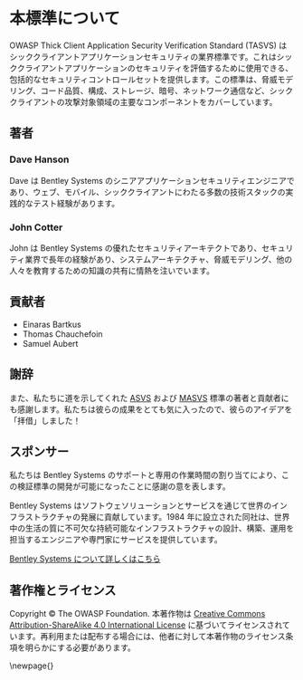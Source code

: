 # 本標準について

OWASP Thick Client Application Security Verification Standard (TASVS) はシッククライアントアプリケーションセキュリティの業界標準です。これはシッククライアントアプリケーションのセキュリティを評価するために使用できる、包括的なセキュリティコントロールセットを提供します。この標準は、脅威モデリング、コード品質、構成、ストレージ、暗号、ネットワーク通信など、シッククライアントの攻撃対象領域の主要なコンポーネントをカバーしています。


## 著者

### Dave Hanson

Dave は Bentley Systems のシニアアプリケーションセキュリティエンジニアであり、ウェブ、モバイル、シッククライアントにわたる多数の技術スタックの実践的なテスト経験があります。


### John Cotter

John は Bentley Systems の優れたセキュリティアーキテクトであり、セキュリティ業界で長年の経験があり、システムアーキテクチャ、脅威モデリング、他の人々を教育するための知識の共有に情熱を注いでいます。


## 貢献者

- Einaras Bartkus
- Thomas Chauchefoin
- Samuel Aubert


## 謝辞

また、私たちに道を示してくれた [ASVS](https://github.com/OWASP/ASVS) および [MASVS](https://mas.owasp.org/) 標準の著者と貢献者にも感謝します。私たちは彼らの成果をとても気に入ったので、彼らのアイデアを「拝借」しました！


## スポンサー

私たちは Bentley Systems のサポートと専用の作業時間の割り当てにより、この検証標準の開発が可能になったことに感謝の意を表します。

Bentley Systems はソフトウェソリューションとサービスを通じて世界のインフラストラクチャの発展に貢献しています。1984 年に設立された同社は、世界中の生活の質に不可欠な持続可能なインフラストラクチャの設計、構築、運用を担当するエンジニアや専門家にサービスを提供しています。

[Bentley Systems について詳しくはこちら](https://www.bentley.com/company/about-us/)


## 著作権とライセンス

Copyright © The OWASP Foundation. 本著作物は [Creative Commons Attribution-ShareAlike 4.0 International License](https://creativecommons.org/licenses/by-sa/4.0/ "Creative Commons Attribution-ShareAlike 4.0 International License") に基づいてライセンスされています。再利用または配布する場合には、他者に対して本著作物のライセンス条項を明らかにする必要があります。

\newpage{}
